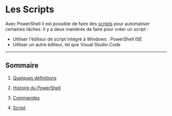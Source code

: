 # Les Scripts

Avec PowerShell il est possible de faire des [scripts](https://github.com/aletrou/Cours-Linux/blob/main/d%C3%A9finitions.md) pour automatiser certaines tâches.
Il y a deux manières de faire pour créer un script :
* Utiliser l'éditeur de script intégré à Windows : PowerShell ISE
* Utiliser un autre éditeur, tel que Visual Studio Code

---------------------------------------------------------------------------

## Sommaire

1. [Quelques définitions](https://github.com/aletrou/Cours-Linux/blob/main/d%C3%A9finitions.md)

2. [Histoire du PowerShell](https://github.com/aletrou/Cours-Linux/blob/main/histoire.md)

3. [Commandes](https://github.com/aletrou/Cours-Linux/blob/main/commandes.md)

4. [Script](https://github.com/aletrou/Cours-Linux/blob/main/script.md)
